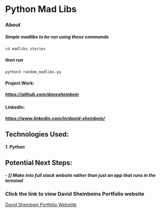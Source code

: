 # **Python Mad Libs**


### About

##### Simple madlibs to be run using these commands

`cd madlibs_stories`

##### then run

`python3 random_madlibs.py`

#### Project Work:

##### https://github.com/davesheinbein

#### LinkedIn:

##### https://www.linkedin.com/in/david-sheinbein/

## Technologies Used:

##### 1. Python

## Potential Next Steps:

##### - [] Make into full stack website rather than just an app that runs in the terminal

### Click the link to view David Sheinbeins Portfolio website

[David Sheinbein Portfolio Webstite](http://www.davidsheinbeinportfolio.com/)
